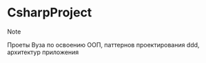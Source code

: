 # CsharpProject
> [!NOTE]
> Проеты Вуза по освоению ООП, паттернов проектирования ddd, архитектур приложения
